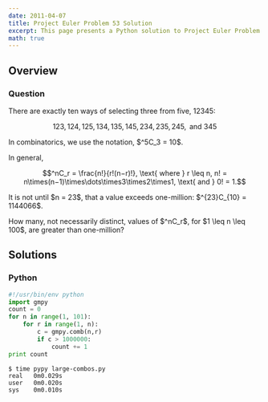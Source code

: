 ```yaml
---
date: 2011-04-07
title: Project Euler Problem 53 Solution
excerpt: This page presents a Python solution to Project Euler Problem 53.
math: true
---
```



## Overview


### Question

<p>
There are exactly ten ways of selecting three from five, 12345:
</p>

$$123, 124, 125, 134, 135, 145, 234, 235, 245, \text{ and } 345$$

<p>
In combinatorics, we use the notation, $^5C_3 = 10$.
</p>

<p>
In general,
</p>

$$^nC_r = \frac{n!}{r!(n−r)!}, \text{ where } r \leq n, n! = n\times(n−1)\times\dots\times3\times2\times1, \text{ and } 0! = 1.$$

<p>
It is not until $n = 23$, that a value exceeds one-million: $^{23}C_{10} = 1144066$.
</p>

<p>
How many, not necessarily distinct, values of  $^nC_r$, for $1 \leq n \leq 100$, are greater than one-million?
</p>







## Solutions

### Python

```python
#!/usr/bin/env python
import gmpy
count = 0
for n in range(1, 101):
    for r in range(1, n):
        c = gmpy.comb(n,r)
        if c > 1000000:
            count += 1
print count
```


```
$ time pypy large-combos.py
real   0m0.029s
user   0m0.020s
sys    0m0.010s
```



